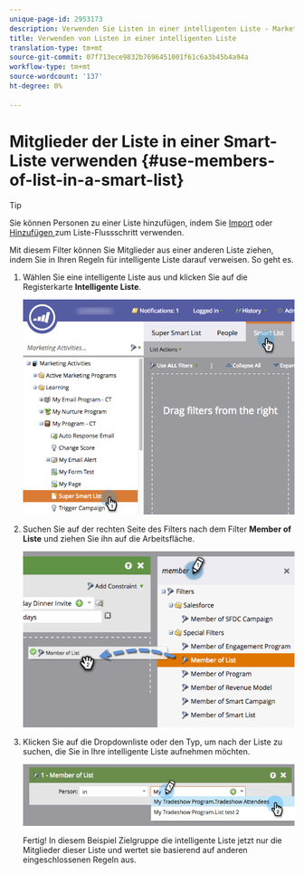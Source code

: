 ```yaml
---
unique-page-id: 2953173
description: Verwenden Sie Listen in einer intelligenten Liste - Marketing Docs - Produktdokumentation
title: Verwenden von Listen in einer intelligenten Liste
translation-type: tm+mt
source-git-commit: 07f713ece9832b7696451001f61c6a3b45b4a94a
workflow-type: tm+mt
source-wordcount: '137'
ht-degree: 0%

---
```



# Mitglieder der Liste in einer Smart-Liste verwenden {#use-members-of-list-in-a-smart-list}

>[!TIP]
>
>Sie können Personen zu einer Liste hinzufügen, indem Sie [Import](/help/marketo/getting-started/quick-wins/import-a-list-of-people.md) oder [Hinzufügen ](/help/marketo/product-docs/core-marketo-concepts/smart-campaigns/flow-actions/add-to-list.md) zum Liste-Flussschritt verwenden.

Mit diesem Filter können Sie Mitglieder aus einer anderen Liste ziehen, indem Sie in Ihren Regeln für intelligente Liste darauf verweisen. So geht es.

1. Wählen Sie eine intelligente Liste aus und klicken Sie auf die Registerkarte **Intelligente Liste**.

   ![](assets/smartlist-sltab.png)

1. Suchen Sie auf der rechten Seite des Filters nach dem Filter **Member of Liste** und ziehen Sie ihn auf die Arbeitsfläche.

   ![](assets/use-members-of-list-in-a-smart-list-2nd.png)

1. Klicken Sie auf die Dropdownliste oder den Typ, um nach der Liste zu suchen, die Sie in Ihre intelligente Liste aufnehmen möchten.

   ![](assets/memberoflist.png)

   Fertig! In diesem Beispiel Zielgruppe die intelligente Liste jetzt nur die Mitglieder dieser Liste und wertet sie basierend auf anderen eingeschlossenen Regeln aus.
